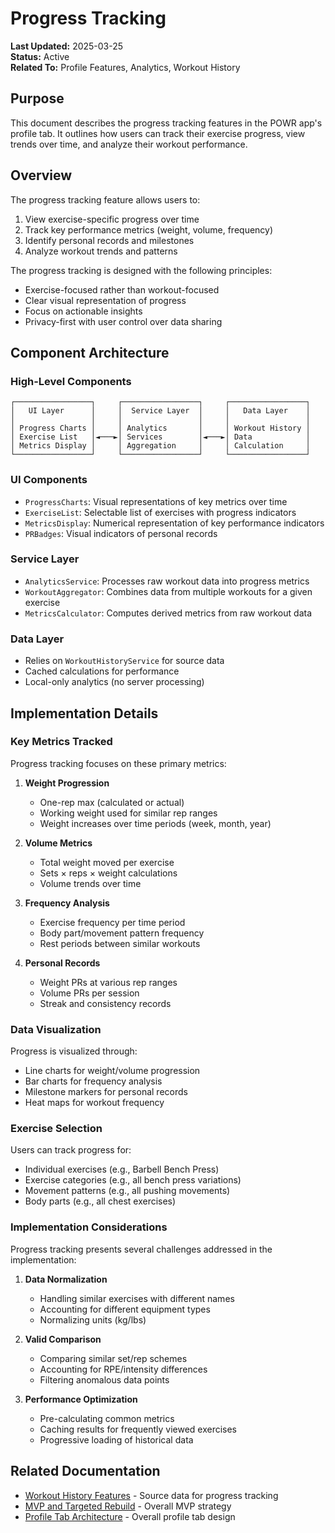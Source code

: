# Progress Tracking

**Last Updated:** 2025-03-25  
**Status:** Active  
**Related To:** Profile Features, Analytics, Workout History

## Purpose

This document describes the progress tracking features in the POWR app's profile tab. It outlines how users can track their exercise progress, view trends over time, and analyze their workout performance.

## Overview

The progress tracking feature allows users to:

1. View exercise-specific progress over time
2. Track key performance metrics (weight, volume, frequency)
3. Identify personal records and milestones
4. Analyze workout trends and patterns

The progress tracking is designed with the following principles:

- Exercise-focused rather than workout-focused
- Clear visual representation of progress
- Focus on actionable insights
- Privacy-first with user control over data sharing

## Component Architecture

### High-Level Components

```
┌─────────────────┐     ┌─────────────────┐     ┌─────────────────┐
│   UI Layer      │     │  Service Layer  │     │   Data Layer    │
│                 │     │                 │     │                 │
│ Progress Charts │     │ Analytics       │     │ Workout History │
│ Exercise List   │◄───►│ Services        │◄───►│ Data            │
│ Metrics Display │     │ Aggregation     │     │ Calculation     │
└─────────────────┘     └─────────────────┘     └─────────────────┘
```

### UI Components

- `ProgressCharts`: Visual representations of key metrics over time
- `ExerciseList`: Selectable list of exercises with progress indicators
- `MetricsDisplay`: Numerical representation of key performance indicators
- `PRBadges`: Visual indicators of personal records

### Service Layer

- `AnalyticsService`: Processes raw workout data into progress metrics
- `WorkoutAggregator`: Combines data from multiple workouts for a given exercise
- `MetricsCalculator`: Computes derived metrics from raw workout data

### Data Layer

- Relies on `WorkoutHistoryService` for source data
- Cached calculations for performance
- Local-only analytics (no server processing)

## Implementation Details

### Key Metrics Tracked

Progress tracking focuses on these primary metrics:

1. **Weight Progression**
   - One-rep max (calculated or actual)
   - Working weight used for similar rep ranges
   - Weight increases over time periods (week, month, year)

2. **Volume Metrics**
   - Total weight moved per exercise
   - Sets × reps × weight calculations
   - Volume trends over time

3. **Frequency Analysis**
   - Exercise frequency per time period
   - Body part/movement pattern frequency
   - Rest periods between similar workouts

4. **Personal Records**
   - Weight PRs at various rep ranges
   - Volume PRs per session
   - Streak and consistency records

### Data Visualization

Progress is visualized through:

- Line charts for weight/volume progression
- Bar charts for frequency analysis
- Milestone markers for personal records
- Heat maps for workout frequency

### Exercise Selection

Users can track progress for:

- Individual exercises (e.g., Barbell Bench Press)
- Exercise categories (e.g., all bench press variations)
- Movement patterns (e.g., all pushing movements)
- Body parts (e.g., all chest exercises)

### Implementation Considerations

Progress tracking presents several challenges addressed in the implementation:

1. **Data Normalization**
   - Handling similar exercises with different names
   - Accounting for different equipment types
   - Normalizing units (kg/lbs)

2. **Valid Comparison**
   - Comparing similar set/rep schemes
   - Accounting for RPE/intensity differences
   - Filtering anomalous data points

3. **Performance Optimization**
   - Pre-calculating common metrics
   - Caching results for frequently viewed exercises
   - Progressive loading of historical data

## Related Documentation

- [Workout History Features](../history/index.md) - Source data for progress tracking
- [MVP and Targeted Rebuild](../../project/mvp_and_rebuild.md) - Overall MVP strategy
- [Profile Tab Architecture](./profile_architecture.md) - Overall profile tab design
